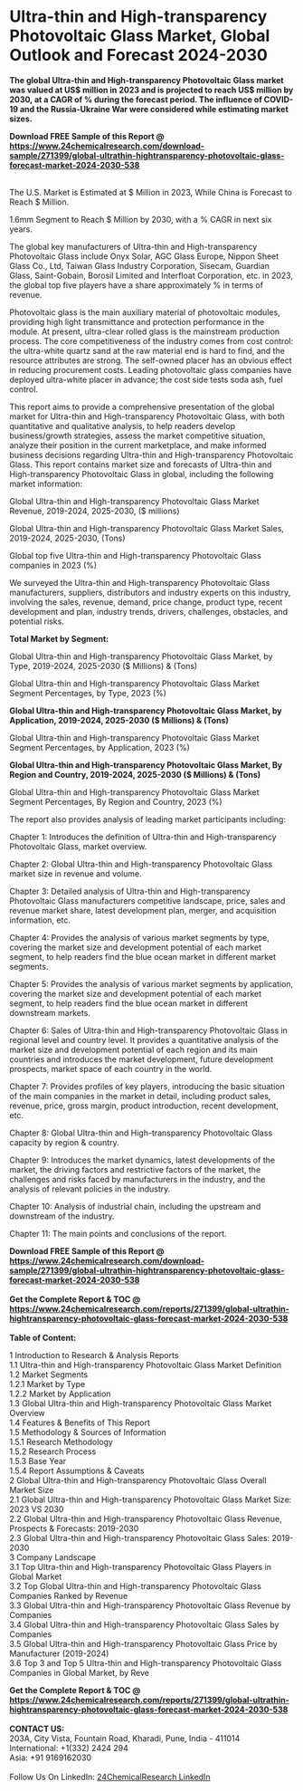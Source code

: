 <h1>Ultra-thin and High-transparency Photovoltaic Glass Market, Global Outlook and Forecast 2024-2030</h1><p><strong>The global Ultra-thin and High-transparency Photovoltaic Glass market was valued at US$ million in 2023 and is projected to reach US$ million by 2030, at a CAGR of % during the forecast period. The influence of COVID-19 and the Russia-Ukraine War were considered while estimating market sizes.</strong></p><p>
</p><p></p><div><b>Download FREE Sample of this Report @ 
            <a href="https://www.24chemicalresearch.com/download-sample/271399/global-ultrathin-hightransparency-photovoltaic-glass-forecast-market-2024-2030-538">
            https://www.24chemicalresearch.com/download-sample/271399/global-ultrathin-hightransparency-photovoltaic-glass-forecast-market-2024-2030-538</a></b></div><br><p>
</p><p></p><p>
The U.S. Market is Estimated at $ Million in 2023, While China is Forecast to Reach $ Million.</p><p>
1.6mm Segment to Reach $ Million by 2030, with a % CAGR in next six years.</p><p>
The global key manufacturers of Ultra-thin and High-transparency Photovoltaic Glass include Onyx Solar, AGC Glass Europe, Nippon Sheet Glass Co., Ltd, Taiwan Glass Industry Corporation, Sisecam, Guardian Glass, Saint-Gobain, Borosil Limited and Interfloat Corporation, etc. in 2023, the global top five players have a share approximately % in terms of revenue.</p><p>
Photovoltaic glass is the main auxiliary material of photovoltaic modules, providing high light transmittance and protection performance in the module. At present, ultra-clear rolled glass is the mainstream production process. The core competitiveness of the industry comes from cost control: the ultra-white quartz sand at the raw material end is hard to find, and the resource attributes are strong. The self-owned placer has an obvious effect in reducing procurement costs. Leading photovoltaic glass companies have deployed ultra-white placer in advance; the cost side tests soda ash, fuel control.</p><p>
This report aims to provide a comprehensive presentation of the global market for Ultra-thin and High-transparency Photovoltaic Glass, with both quantitative and qualitative analysis, to help readers develop business/growth strategies, assess the market competitive situation, analyze their position in the current marketplace, and make informed business decisions regarding Ultra-thin and High-transparency Photovoltaic Glass. This report contains market size and forecasts of Ultra-thin and High-transparency Photovoltaic Glass in global, including the following market information:</p><p>
Global Ultra-thin and High-transparency Photovoltaic Glass Market Revenue, 2019-2024, 2025-2030, ($ millions)</p><p>
Global Ultra-thin and High-transparency Photovoltaic Glass Market Sales, 2019-2024, 2025-2030, (Tons)</p><p>
Global top five Ultra-thin and High-transparency Photovoltaic Glass companies in 2023 (%)</p><p>
We surveyed the Ultra-thin and High-transparency Photovoltaic Glass manufacturers, suppliers, distributors and industry experts on this industry, involving the sales, revenue, demand, price change, product type, recent development and plan, industry trends, drivers, challenges, obstacles, and potential risks.</p><p>
<strong>Total Market by Segment:</strong></p><p>
Global Ultra-thin and High-transparency Photovoltaic Glass Market, by Type, 2019-2024, 2025-2030 ($ Millions) &amp; (Tons)</p><p>
Global Ultra-thin and High-transparency Photovoltaic Glass Market Segment Percentages, by Type, 2023 (%)</p><p>
</p><p>
</p><p><strong>Global Ultra-thin and High-transparency Photovoltaic Glass Market, by Application, 2019-2024, 2025-2030 ($ Millions) &amp; (Tons)</strong></p><p>
Global Ultra-thin and High-transparency Photovoltaic Glass Market Segment Percentages, by Application, 2023 (%)</p><p>
</p><p>
</p><p><strong>Global Ultra-thin and High-transparency Photovoltaic Glass Market, By Region and Country, 2019-2024, 2025-2030 ($ Millions) &amp; (Tons)</strong></p><p>
Global Ultra-thin and High-transparency Photovoltaic Glass Market Segment Percentages, By Region and Country, 2023 (%)</p><p>
</p><p>
The report also provides analysis of leading market participants including:</p><p>
</p><p>
</p><p>
Chapter 1: Introduces the definition of Ultra-thin and High-transparency Photovoltaic Glass, market overview.</p><p>
Chapter 2: Global Ultra-thin and High-transparency Photovoltaic Glass market size in revenue and volume.</p><p>
Chapter 3: Detailed analysis of Ultra-thin and High-transparency Photovoltaic Glass manufacturers competitive landscape, price, sales and revenue market share, latest development plan, merger, and acquisition information, etc.</p><p>
Chapter 4: Provides the analysis of various market segments by type, covering the market size and development potential of each market segment, to help readers find the blue ocean market in different market segments.</p><p>
Chapter 5: Provides the analysis of various market segments by application, covering the market size and development potential of each market segment, to help readers find the blue ocean market in different downstream markets.</p><p>
Chapter 6: Sales of Ultra-thin and High-transparency Photovoltaic Glass in regional level and country level. It provides a quantitative analysis of the market size and development potential of each region and its main countries and introduces the market development, future development prospects, market space of each country in the world.</p><p>
Chapter 7: Provides profiles of key players, introducing the basic situation of the main companies in the market in detail, including product sales, revenue, price, gross margin, product introduction, recent development, etc.</p><p>
Chapter 8: Global Ultra-thin and High-transparency Photovoltaic Glass capacity by region &amp; country.</p><p>
Chapter 9: Introduces the market dynamics, latest developments of the market, the driving factors and restrictive factors of the market, the challenges and risks faced by manufacturers in the industry, and the analysis of relevant policies in the industry.</p><p>
Chapter 10: Analysis of industrial chain, including the upstream and downstream of the industry.</p><p>
Chapter 11: The main points and conclusions of the report.</p><div><b>Download FREE Sample of this Report @ 
            <a href="https://www.24chemicalresearch.com/download-sample/271399/global-ultrathin-hightransparency-photovoltaic-glass-forecast-market-2024-2030-538">
            https://www.24chemicalresearch.com/download-sample/271399/global-ultrathin-hightransparency-photovoltaic-glass-forecast-market-2024-2030-538</a></b></div><br><div><b>Get the Complete Report & TOC @ 
            <a href="https://www.24chemicalresearch.com/reports/271399/global-ultrathin-hightransparency-photovoltaic-glass-forecast-market-2024-2030-538">
            https://www.24chemicalresearch.com/reports/271399/global-ultrathin-hightransparency-photovoltaic-glass-forecast-market-2024-2030-538</a></b></div><br>
            <b>Table of Content:</b><p>1 Introduction to Research & Analysis Reports<br />
    1.1 Ultra-thin and High-transparency Photovoltaic Glass Market Definition<br />
    1.2 Market Segments<br />
        1.2.1 Market by Type<br />
        1.2.2 Market by Application<br />
    1.3 Global Ultra-thin and High-transparency Photovoltaic Glass Market Overview<br />
    1.4 Features & Benefits of This Report<br />
    1.5 Methodology & Sources of Information<br />
        1.5.1 Research Methodology<br />
        1.5.2 Research Process<br />
        1.5.3 Base Year<br />
        1.5.4 Report Assumptions & Caveats<br />
2 Global Ultra-thin and High-transparency Photovoltaic Glass Overall Market Size<br />
    2.1 Global Ultra-thin and High-transparency Photovoltaic Glass Market Size: 2023 VS 2030<br />
    2.2 Global Ultra-thin and High-transparency Photovoltaic Glass Revenue, Prospects & Forecasts: 2019-2030<br />
    2.3 Global Ultra-thin and High-transparency Photovoltaic Glass Sales: 2019-2030<br />
3 Company Landscape<br />
    3.1 Top Ultra-thin and High-transparency Photovoltaic Glass Players in Global Market<br />
    3.2 Top Global Ultra-thin and High-transparency Photovoltaic Glass Companies Ranked by Revenue<br />
    3.3 Global Ultra-thin and High-transparency Photovoltaic Glass Revenue by Companies<br />
    3.4 Global Ultra-thin and High-transparency Photovoltaic Glass Sales by Companies<br />
    3.5 Global Ultra-thin and High-transparency Photovoltaic Glass Price by Manufacturer (2019-2024)<br />
    3.6 Top 3 and Top 5 Ultra-thin and High-transparency Photovoltaic Glass Companies in Global Market, by Reve</p><div><b>Get the Complete Report & TOC @ 
            <a href="https://www.24chemicalresearch.com/reports/271399/global-ultrathin-hightransparency-photovoltaic-glass-forecast-market-2024-2030-538">
            https://www.24chemicalresearch.com/reports/271399/global-ultrathin-hightransparency-photovoltaic-glass-forecast-market-2024-2030-538</a></b></div><br><b>CONTACT US:</b><br>
            203A, City Vista, Fountain Road, Kharadi, Pune, India - 411014<br>
            International: +1(332) 2424 294<br>
            Asia: +91 9169162030 <br><br>
            Follow Us On LinkedIn: <a href="https://www.linkedin.com/company/24chemicalresearch/">24ChemicalResearch LinkedIn</a>